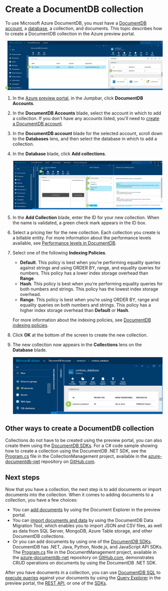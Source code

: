<properties 
	pageTitle="Create a DocumentDB database collection | Microsoft Azure" 
	description="Learn how to create collections using the online service portal for Azure DocumentDB, a managed NoSQL document database for JSON. Get a free trial today." 
	services="documentdb" 
	authors="mimig1" 
	manager="jhubbard" 
	editor="monicar" 
	documentationCenter=""/>

<tags 
	ms.service="documentdb" 
	ms.workload="data-services" 
	ms.tgt_pltfrm="na" 
	ms.devlang="na" 
	ms.topic="article" 
	ms.date="09/28/2015" 
	ms.author="mimig"/>

# Create a DocumentDB collection

To use Microsoft Azure DocumentDB, you must have a [DocumentDB account](documentdb-create-account.md), a [database](documentdb-create-database.md), a collection, and documents. This topic describes how to create a DocumentDB collection in the Azure preview portal. 

![Screen shot highlighting the DocumentDB Accounts in the Jumpbar, the account in the DocumentDB Accounts blade, and the database in the DocumentDB account blade, in the Databases lens](./media/documentdb-create-collection/docdb-database-creation-1-3.png)

1.  In the [Azure preview portal](https://portal.azure.com/), in the Jumpbar, click **DocumentDB Accounts**. 

2.  In the **DocumentDB Accounts** blade, select the account in which to add a collection. If you don't have any accounts listed, you'll need to [create a DocumentDB account](documentdb-create-account.md).

3. In the **DocumentDB account** blade for the selected account, scroll down to the **Databases** lens, and then select the database in which to add a collection.
    
4. In the **Database** blade, click **Add collections**.

	![Screen shot highlighting the Add Collection button on the Database blade, the settings on the Add Collection blade, and the OK button](./media/documentdb-create-collection/docdb-collection-creation-4-7.png)

5. In the **Add Collection** blade, enter the ID for your new collection. When the name is validated, a green check mark appears in the ID box.

6. Select a pricing tier for the new collection. Each collection you create is a billable entity. For more information about the performance levels available, see [Performance levels in DocumentDB](documentdb-performance-levels.md).

7. Select one of the following **Indexing Policies**. 

	- **Default**. This policy is best when you’re performing equality queries against strings and using ORDER BY, range, and equality queries for numbers.  This policy has a lower index storage overhead than **Range**.
	- **Hash**. This policy is best when you’re performing equality queries for both numbers and strings.  This policy has the lowest index storage overhead.
	- **Range**. This policy is best when you’re using ORDER BY, range and equality queries on both numbers and strings.  This policy has a higher index storage overhead than **Default** or **Hash**.

	For more information about the indexing policies, see [DocumentDB indexing policies](documentdb-indexing-policies.md).

8. Click **OK** at the bottom of the screen to create the new collection. 


9. The new collection now appears in the **Collections** lens on the **Database** blade.
 
	![Screen shot of the new collection in the Database blade](./media/documentdb-create-collection/docdb-collection-creation-8.png)

## Other ways to create a DocumentDB collection

Collections do not have to be created using the preview portal, you can also create them using the [DocumentDB SDKs](https://msdn.microsoft.com/library/azure/dn781482.aspx). For a C# code sample showing how to create a collection using the DocumentDB .NET SDK, see the [Program.cs](https://github.com/Azure/azure-documentdb-net/blob/master/samples/code-samples/CollectionManagement/Program.cs) file in the CollectionManagement project, available in the [azure-documentdb-net](https://github.com/Azure/azure-documentdb-net) repository on [GitHub.com](https://github.com).

## Next steps

Now that you have a collection, the next step is to add documents or import documents into the collection. When it comes to adding documents to a collection, you have a few choices:

- You can [add documents](../documentdb-view-json-document-explorer.md) by using the Document Explorer in the preview portal.
- You can [import documents and data](documentdb-import-data.md) by using the DocumentDB Data Migration Tool, which enables you to import JSON and CSV files, as well as data from SQL Server, MongoDB, Azure Table storage, and other DocumentDB collections. 
- Or you can add documents by using one of the [DocumentDB SDKs](https://msdn.microsoft.com/library/azure/dn781482.aspx). DocumentDB has .NET, Java, Python, Node.js, and JavaScript API SDKs. The [Program.cs](https://github.com/Azure/azure-documentdb-net/blob/master/samples/code-samples/DocumentManagement/Program.cs) file in the DocumentManagement project, available in the [azure-documentdb-net](https://github.com/Azure/azure-documentdb-net) repository on [GitHub.com](https://github.com), demonstrates CRUD operations on documents by using the DocumentDB .NET SDK.

After you have documents in a collection, you can use [DocumentDB SQL](documentdb-sql-query.md) to [execute queries](documentdb-sql-query.md#executing-queries) against your documents by using the [Query Explorer](documentdb-query-collections-query-explorer.md) in the preview portal, the [REST API](https://msdn.microsoft.com/library/azure/dn781481.aspx), or one of the [SDKs](https://msdn.microsoft.com/library/azure/dn781482.aspx). 
